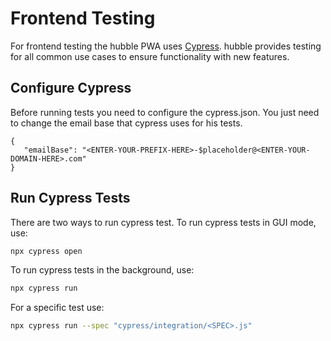# Frontend Testing

For frontend testing the hubble PWA uses [Cypress](https://www.cypress.io/). 
hubble provides testing for all common use cases to ensure functionality with new features.

## Configure Cypress

Before running tests you need to configure the cypress.json. You just need to change the email base that cypress uses for his tests. 
```json5
{
   "emailBase": "<ENTER-YOUR-PREFIX-HERE>-$placeholder@<ENTER-YOUR-DOMAIN-HERE>.com"
}
```
## Run Cypress Tests

There are two ways to run cypress test. To run cypress tests in GUI mode, use: 
```bash
npx cypress open 
```
To run cypress tests in the background, use:
```bash
npx cypress run 
```
For a specific test use:
```bash
npx cypress run --spec "cypress/integration/<SPEC>.js" 
``` 
 
